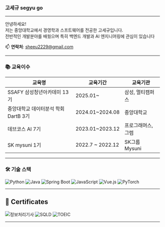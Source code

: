 

### 고세규 segyu go
---
안녕하세요!  
저는 중앙대학교에서 경영학과 스프트웨어를 전공한 고세규입니다.  
전반적인 개발분야를 배웠으며 특히 백엔드 개발과 AI 엔지니어링에 관심이 있습니다

📫 **연락처**: sheeu2229@gmail.com 

---

### 📚 교육이수

| 교육명 | 교육기간 | 교육기관 |
|--------|-----------|------------|
| SSAFY 삼성청년아카데미 13기 | 2025.01~ | 삼성, 멀티캠퍼스 |
| 중앙대학교 데이터분석 학회 DartB 3기 | 2024.01~2024.08 | 중앙대학교 |
|  데브코스 AI 7기 | 2023.01~2023.12 | 프로그래머스, 그렙 |
| SK mysuni 1기 | 2022.7 ~ 2022.12 | SK그룹 Mysuni |

---

### 🛠️ 기술 스택

![Python](https://img.shields.io/badge/Python-3776AB?style=flat&logo=python&logoColor=white)
![Java](https://img.shields.io/badge/Java-007396?style=flat&logo=java&logoColor=white)
![Spring Boot](https://img.shields.io/badge/Spring%20Boot-6DB33F?style=flat&logo=spring-boot&logoColor=white)
![JavaScript](https://img.shields.io/badge/JavaScript-F7DF1E?style=flat&logo=javascript&logoColor=black)
![Vue.js](https://img.shields.io/badge/Vue.js-4FC08D?style=flat&logo=vue.js&logoColor=white)
![PyTorch](https://img.shields.io/badge/PyTorch-EE4C2C?style=flat&logo=pytorch&logoColor=white)

---

## 📜 Certificates
![정보처리기사](https://img.shields.io/badge/정보처리기사-Passed-blue?style=flat-square)
![SQLD](https://img.shields.io/badge/SQLD-Passed-blue?style=flat-square)
![TOEIC](https://img.shields.io/badge/TOEIC-900+-orange?style=flat-square)

---
